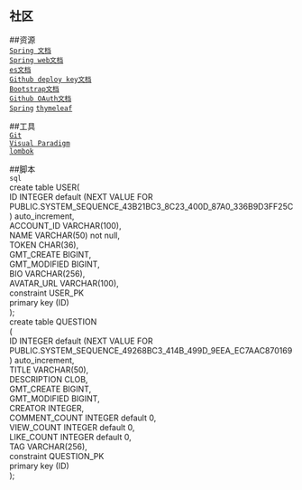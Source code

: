 ##  社区

##资源            
[`Spring 文档`](https://spring.io/guides)      
[`Spring web文档`](https://spring.io/guides/gs/serving-web-content/)        
[`es文档`](https://elasticsearch.cn/explore)   
[`Github deploy key文档`](https://developer.github.com/v3/guides/managing-deploy-keys/#deploy-keys   )  
[`Bootstrap文档`](https://v3.bootcss.com/getting-started/)   
[`Github OAuth文档`](https://developer.github.com/apps/building-oauth-apps/creating-an-oauth-app/)   
[`Spring`](https://docs.spring.io/spring-boot/docs/2.0.0.RC1/reference/htmlsingle/#boot-features-embedded-database)
[`thymeleaf`](https://thymeleaf.org/doc/tutorials/3.0/usingthymeleaf.html#setting-attribute-value)

##工具              
[`Git`](https://git-scm.com/download)   
[`Visual Paradigm`](https://www.visual-paradigm.com)   
[`lombok`](https://www.projectlombok.org)


##脚本     
`sql`    
create table USER(    
    ID           INTEGER default (NEXT VALUE FOR PUBLIC.SYSTEM_SEQUENCE_43B21BC3_8C23_400D_87A0_336B9D3FF25C) auto_increment,       
    ACCOUNT_ID   VARCHAR(100),    
    NAME         VARCHAR(50) not null,      
    TOKEN        CHAR(36),    
    GMT_CREATE   BIGINT,    
    GMT_MODIFIED BIGINT,    
    BIO          VARCHAR(256),    
    AVATAR_URL   VARCHAR(100),      
    constraint USER_PK    
        primary key (ID)     
);        
create table QUESTION       
(       
    ID            INTEGER default (NEXT VALUE FOR PUBLIC.SYSTEM_SEQUENCE_49268BC3_414B_499D_9EEA_EC7AAC870169) auto_increment,         
    TITLE         VARCHAR(50),      
    DESCRIPTION   CLOB,    
    GMT_CREATE    BIGINT,      
    GMT_MODIFIED  BIGINT,      
    CREATOR       INTEGER,       
    COMMENT_COUNT INTEGER default 0,     
    VIEW_COUNT    INTEGER default 0,    
    LIKE_COUNT    INTEGER default 0,      
    TAG           VARCHAR(256),      
    constraint QUESTION_PK    
        primary key (ID)      
);     